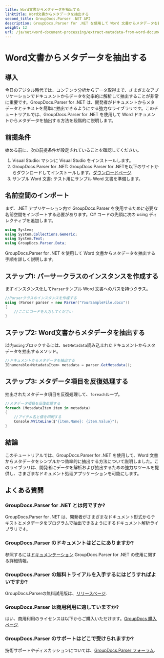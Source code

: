 ```yaml
---
title: Word文書からメタデータを抽出する
linktitle: Word文書からメタデータを抽出する
second_title: GroupDocs.Parser .NET API
description: GroupDocs.Parser for .NET を使用して Word 文書からメタデータを抽出する方法を学びます。文書情報を解析して取得する簡単な手順です。
weight: 12
url: /ja/net/word-document-processing/extract-metadata-from-word-document/
---
```


# Word文書からメタデータを抽出する

## 導入
今日のデジタル時代では、コンテンツ分析からデータ取得まで、さまざまなアプリケーションでドキュメントからデータを効率的に解析して抽出することが非常に重要です。GroupDocs.Parser for .NET は、開発者がドキュメントからメタデータとテキストを簡単に抽出できるようにする強力なライブラリです。このチュートリアルでは、GroupDocs.Parser for .NET を使用して Word ドキュメントからメタデータを抽出する方法を段階的に説明します。
## 前提条件
始める前に、次の前提条件が設定されていることを確認してください。
1. Visual Studio: マシンに Visual Studio をインストールします。
2.  GroupDocs.Parser for .NET: GroupDocs.Parser for .NETを以下のサイトからダウンロードしてインストールします。[ダウンロードページ](https://releases.groupdocs.com/parser/net/).
3. サンプル Word 文書: テスト用にサンプル Word 文書を準備します。
## 名前空間のインポート
まず、.NET アプリケーション内で GroupDocs.Parser を使用するために必要な名前空間をインポートする必要があります。C# コードの先頭に次の using ディレクティブを追加します。
```csharp
using System;
using System.Collections.Generic;
using System.Text;
using GroupDocs.Parser.Data;
```
GroupDocs.Parser for .NET を使用して Word 文書からメタデータを抽出する手順を詳しく説明します。
## ステップ1: パーサークラスのインスタンスを作成する
まずインスタンス化して`Parser`サンプル Word 文書へのパスを持つクラス。
```csharp
//Parserクラスのインスタンスを作成する
using (Parser parser = new Parser("YourSampleFile.docx"))
{
    //ここにコードを入力してください
}
```
## ステップ2: Word文書からメタデータを抽出する
以内`using`ブロックするには、`GetMetadata`読み込まれたドキュメントからメタデータを抽出するメソッド。
```csharp
//ドキュメントからメタデータを抽出する
IEnumerable<MetadataItem> metadata = parser.GetMetadata();
```
## ステップ3: メタデータ項目を反復処理する
抽出されたメタデータ項目を反復処理して、`foreach`ループ。
```csharp
//メタデータ項目を反復処理する
foreach (MetadataItem item in metadata)
{
    //アイテム名と値を印刷する
    Console.WriteLine($"{item.Name}: {item.Value}");
}
```
## 結論
このチュートリアルでは、GroupDocs.Parser for .NET を使用して、Word 文書からメタデータをシンプルかつ効率的に抽出する方法について説明しました。このライブラリは、開発者にデータを解析および抽出するための強力なツールを提供し、さまざまなドキュメント処理アプリケーションを可能にします。

## よくある質問
### GroupDocs.Parser for .NET とは何ですか?
GroupDocs.Parser for .NET は、開発者がさまざまなドキュメント形式からテキストとメタデータをプログラムで抽出できるようにするドキュメント解析ライブラリです。
### GroupDocs.Parser のドキュメントはどこにありますか?
参照するには[ドキュメンテーション](https://tutorials.groupdocs.com/parser/net/) GroupDocs.Parser for .NET の使用に関する詳細情報。
### GroupDocs.Parser の無料トライアルを入手するにはどうすればよいですか?
 GroupDocs.Parserの無料試用版は、[リリースページ](https://releases.groupdocs.com/).
### GroupDocs.Parser は商用利用に適していますか?
はい、商用利用のライセンスは以下からご購入いただけます。[GroupDocs 購入ページ](https://purchase.groupdocs.com/buy).
### GroupDocs.Parser のサポートはどこで受けられますか?
技術サポートやディスカッションについては、[GroupDocs.Parser フォーラム](https://forum.groupdocs.com/c/parser/17).